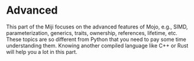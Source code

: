 # Advanced

This part of the Miji focuses on the advanced features of Mojo, e.g., SIMD, parameterization, generics, traits, ownership, references, lifetime, etc. These topics are so different from Python that you need to pay some time understanding them. Knowing another compiled language like C++ or Rust will help you a lot in this part.
